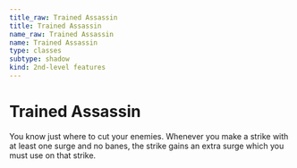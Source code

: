 ```yaml
---
title_raw: Trained Assassin
title: Trained Assassin
name_raw: Trained Assassin
name: Trained Assassin
type: classes
subtype: shadow
kind: 2nd-level features
---
```


# Trained Assassin

You know just where to cut your enemies. Whenever you make a strike with at least one surge and no banes, the strike gains an extra surge which you must use on that strike.
